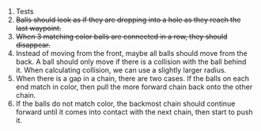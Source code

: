 1. Tests
1. ~~Balls should look as if they are dropping into a hole as 
   they reach the last waypoint.~~
1. ~~When 3 matching color balls are connected in a row, they
   should disappear.~~
1. Instead of moving from the front, maybe all balls should move
   from the back. A ball should only move if there is a collision
   with the ball behind it. When calculating collision, we can use
   a slightly larger radius.
1. When there is a gap in a chain, there are two cases. If
   the balls on each end match in color, then pull the more
   forward chain back onto the other chain.
1. If the balls do not match color, the backmost chain should
   continue forward until it comes into contact with the next
   chain, then start to push it.

